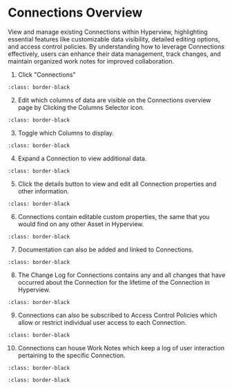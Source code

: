 # Connections Overview

View and manage existing Connections within Hyperview, highlighting essential features like customizable data visibility, detailed editing options, and access control policies. By understanding how to leverage Connections effectively, users can enhance their data management, track changes, and maintain organized work notes for improved collaboration.

1.	Click "Connections"

```{image} /product/connectivity/media/connections-overview/image1.jpg
:class: border-black
```

2.	Edit which columns of data are visible on the Connections overview page by Clicking the Columns Selector icon.

```{image} /product/connectivity/media/connections-overview/image2.jpg
:class: border-black
```

3.	Toggle which Columns to display.

```{image} /product/connectivity/media/connections-overview/image3.jpg
:class: border-black
```

4.	Expand a Connection to view additional data.

```{image} /product/connectivity/media/connections-overview/image4.jpg
:class: border-black
```

5.	Click the details button to view and edit all Connection properties and other information.

```{image} /product/connectivity/media/connections-overview/image5.jpg
:class: border-black
```

6.	Connections contain editable custom properties, the same that you would find on any other Asset in Hyperview.

```{image} /product/connectivity/media/connections-overview/image6.jpg
:class: border-black
```

7.	Documentation can also be added and linked to Connections.

```{image} /product/connectivity/media/connections-overview/image7.jpg
:class: border-black
```

8.	The Change Log for Connections contains any and all changes that have occurred about the Connection for the lifetime of the Connection in Hyperview.

```{image} /product/connectivity/media/connections-overview/image8.jpg
:class: border-black
```

9.	Connections can also be subscribed to Access Control Policies which allow or restrict individual user access to each Connection.

```{image} /product/connectivity/media/connections-overview/image9.jpg
:class: border-black
```

10.	Connections can house Work Notes which keep a log of user interaction pertaining to the specific Connection.

```{image} /product/connectivity/media/connections-overview/image10.jpg
:class: border-black
```

```{image} /product/connectivity/media/connections-overview/image11.jpg
:class: border-black
```